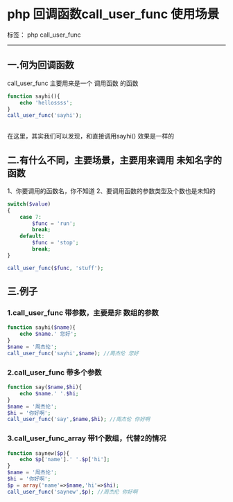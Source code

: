 ﻿# php 回调函数call_user_func 使用场景

标签： php call_user_func

---

## 一.何为回调函数
call_user_func 主要用来是一个 调用函数 的函数

``` php
function sayhi(){
    echo 'hellossss';
}
call_user_func('sayhi');
 
```
在这里，其实我们可以发现，和直接调用sayhi() 效果是一样的

## 二.有什么不同，主要场景，主要用来调用 未知名字的函数
1、你要调用的函数名，你不知道
2、要调用函数的参数类型及个数也是未知的

``` php
switch($value)
{
    case 7:
        $func = 'run';
        break;
    default:
        $func = 'stop';
        break;
}

call_user_func($func, 'stuff');
```
## 三.例子  
### 1.call_user_func 带参数，主要是非 数组的参数

``` php
function sayhi($name){
    echo $name.' 您好';
}
$name = '周杰伦';
call_user_func('sayhi',$name); //周杰伦 您好
```
### 2.call_user_func 带多个参数
``` php
function say($name,$hi){
    echo $name.' '.$hi;
}
$name = '周杰伦';
$hi = '你好啊';
call_user_func('say',$name,$hi); //周杰伦 你好啊
```
### 3.call_user_func_array 带1个数组，代替2的情况
``` php
function saynew($p){
    echo $p['name'].' '.$p['hi'];
}
$name = '周杰伦';
$hi = '你好啊';
$p = array('name'=>$name,'hi'=>$hi);
call_user_func('saynew',$p); //周杰伦 你好啊
```


